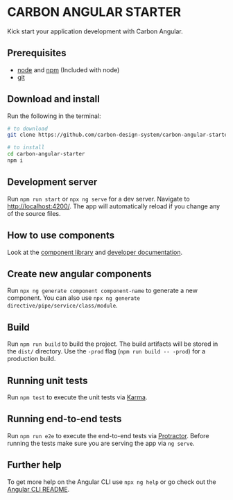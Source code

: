 # CARBON ANGULAR STARTER

Kick start your application development with Carbon Angular.

## Prerequisites

* [node](https://nodejs.org/) and [npm](https://www.npmjs.com/) (Included with node)
* [git](https://git-scm.com/)

## Download and install

Run the following in the terminal:

```bash
# to download
git clone https://github.com/carbon-design-system/carbon-angular-starter.git

# to install
cd carbon-angular-starter
npm i
```

## Development server
Run `npm run start` or `npx ng serve` for a dev server. Navigate to [http://localhost:4200/](http://localhost:4200/). The app will automatically reload if you change any of the source files.

## How to use components

Look at the [component library](https://angular.carbondesignsystem.com/) and [developer documentation](https://angular.carbondesignsystem.com/documentation/).

## Create new angular components

Run `npx ng generate component component-name` to generate a new component. You can also use `npx ng generate directive/pipe/service/class/module`.

## Build

Run `npm run build` to build the project. The build artifacts will be stored in the `dist/` directory. Use the `-prod` flag (`npm run build -- -prod`) for a production build.

## Running unit tests

Run `npm test` to execute the unit tests via [Karma](https://karma-runner.github.io).

## Running end-to-end tests

Run `npm run e2e` to execute the end-to-end tests via [Protractor](http://www.protractortest.org/).
Before running the tests make sure you are serving the app via `ng serve`.

## Further help

To get more help on the Angular CLI use `npx ng help` or go check out the [Angular CLI README](https://github.com/angular/angular-cli/blob/master/README.md).
